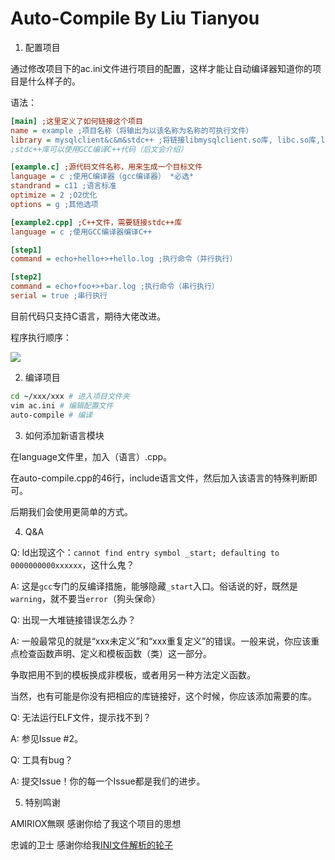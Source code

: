 # Auto-Compile By Liu Tianyou

1. 配置项目

通过修改项目下的ac.ini文件进行项目的配置，这样才能让自动编译器知道你的项目是什么样子的。

语法：
```ini
[main] ;这里定义了如何链接这个项目
name = example ;项目名称（将输出为以该名称为名称的可执行文件）
library = mysqlclient&c&m&stdc++ ;将链接libmysqlclient.so库, libc.so库,libm.so库（C++数学库）
;stdc++库可以使用GCC编译C++代码（后文会介绍）

[example.c] ;源代码文件名称，用来生成一个目标文件
language = c ;使用C编译器（gcc编译器） *必选*
standrand = c11 ;语言标准
optimize = 2 ;O2优化
options = g ;其他选项

[example2.cpp] ;C++文件，需要链接stdc++库
language = c ;使用GCC编译器编译C++

[step1]
command = echo+hello+>+hello.log ;执行命令（并行执行）

[step2]
command = echo+foo+>+bar.log ;执行命令（串行执行）
serial = true ;串行执行
```

目前代码只支持C语言，期待大佬改进。

程序执行顺序：

![](https://cdn.luogu.com.cn/upload/image_hosting/apy2vfds.png)

2. 编译项目

```bash
cd ~/xxx/xxx # 进入项目文件夹
vim ac.ini # 编辑配置文件
auto-compile # 编译
```

3. 如何添加新语言模块

在language文件里，加入（语言）.cpp。

在auto-compile.cpp的46行，include语言文件，然后加入该语言的特殊判断即可。

后期我们会使用更简单的方式。

4. Q&A

Q: ld出现这个：`cannot find entry symbol _start; defaulting to 0000000000xxxxxx`，这什么鬼？

A: 这是`gcc`专门的反编译措施，能够隐藏`_start`入口。俗话说的好，既然是`warning`，就不要当`error`（狗头保命）

Q: 出现一大堆链接错误怎么办？

A: 一般最常见的就是“xxx未定义”和“xxx重复定义”的错误。一般来说，你应该重点检查函数声明、定义和模板函数（类）这一部分。

争取把用不到的模板换成非模板，或者用另一种方法定义函数。

当然，也有可能是你没有把相应的库链接好，这个时候，你应该添加需要的库。

Q: 无法运行ELF文件，提示找不到？

A: 参见Issue #2。

Q: 工具有bug？

A: 提交Issue！你的每一个Issue都是我们的进步。

5. 特别鸣谢

AMIRIOX無暝 感谢你给了我这个项目的思想

忠诚的卫士 感谢你给我[INI文件解析的轮子](https://www.cnblogs.com/GuanghuiLiu/p/8832034.html)